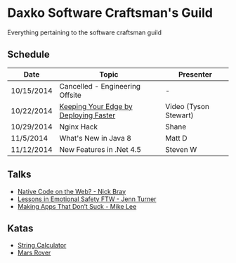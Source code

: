 Daxko Software Craftsman's Guild
=====

Everything pertaining to the software craftsman guild

## Schedule

| Date       | Topic                     | Presenter |
| ---------- | ------------------------- | --------- |
| 10/15/2014  | Cancelled - Engineering Offsite | - |
| 10/22/2014  | [Keeping Your Edge by Deploying Faster](https://www.youtube.com/watch?v=G4HaewmJlZc)| Video (Tyson Stewart)  |
| 10/29/2014  | Nginx Hack               | Shane |
| 11/5/2014  | What's New in Java 8      | Matt D    |
| 11/12/2014 | New Features in .Net 4.5 | Steven W |

## Talks

* [Native Code on the Web? - Nick Bray](http://www.youtube.com/watch?v=-xNZYr40QOk)
* [Lessons in Emotional Safety FTW - Jenn Turner](http://www.youtube.com/watch?v=0_mgp_VWIe0)
* [Making Apps That Don’t Suck - Mike Lee](http://www.infoq.com/presentations/Making-Apps-That-Dont-Suck)

## Katas

* [String Calculator](http://osherove.com/tdd-kata-1/)
* [Mars Rover](http://dallashackclub.com/rover)
